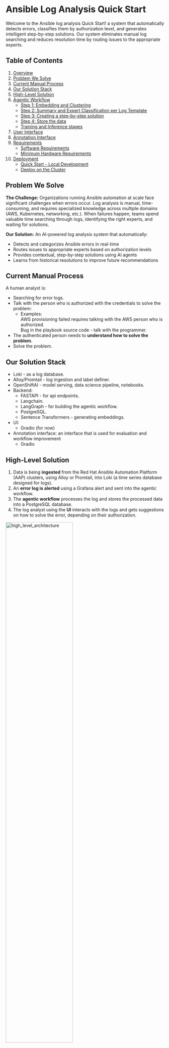 # Ansible Log Analysis Quick Start

Welcome to the Ansible log analysis Quick Start! a system that automatically detects errors, classifies them by authorization level, and generates intelligent step-by-step solutions. Our system eliminates manual log searching and reduces resolution time by routing issues to the appropriate experts.

## Table of Contents

1. [Overview](#overview)
2. [Problem We Solve](#problem-we-solve)
3. [Current Manual Process](#current-manual-process)
4. [Our Solution Stack](#our-solution-stack)
5. [High-Level Solution](#high-level-solution)
6. [Agentic Workflow](#agentic-workflow)
   - [Step 1: Embedding and Clustering](#step-1-embedding-and-clustering)
   - [Step 2: Summary and Expert Classification per Log Template](#step-2-summary-and-expert-classification-per-log-template)
   - [Step 3: Creating a step-by-step solution](#step-3-creating-a-step-by-step-solution)
   - [Step 4: Store the data](#step-4-store-the-data)
   - [Training and Inference stages](#training-and-inference-stages)
7. [User Interface](#user-interface)
8. [Annotation Interface](#annotation-interface)
9. [Requirements](#requirements)
   - [Software Requirements](#software-requirements)
   - [Minimum Hardware Requirements](#minimum-hardware-requirements)
10. [Deployment](#deployment)
    - [Quick Start - Local Development](#quick-start---local-development)
    - [Deploy on the Cluster](#deploy-on-the-cluster)

## Problem We Solve

**The Challenge:** Organizations running Ansible automation at scale face significant challenges when errors occur. Log analysis is manual, time-consuming, and requires specialized knowledge across multiple domains (AWS, Kubernetes, networking, etc.). When failures happen, teams spend valuable time searching through logs, identifying the right experts, and waiting for solutions.

**Our Solution:** An AI-powered log analysis system that automatically:
- Detects and categorizes Ansible errors in real-time
- Routes issues to appropriate experts based on authorization levels
- Provides contextual, step-by-step solutions using AI agents
- Learns from historical resolutions to improve future recommendations

## Current Manual Process

A human analyst is:

* Searching for error logs.  
* Talk with the person who is authorized with the credentials to solve the problem:  
  * Examples:   
    AWS provisioning failed requires talking with the AWS person who is authorized.  
    Bug in the playbook source code \- talk with the programmer.  
* The authenticated person needs to **understand how to solve the problem**.  
* Solve the problem.

## Our Solution Stack

* Loki \- as a log database.  
* Alloy/Promtail \- log ingestion and label definer.  
* OpenShiftAI \- model serving, data science pipeline, notebooks.  
* Backend:  
  * FASTAPI \- for api endpoints.  
  * Langchain.  
  * LangGraph \- for building the agentic workflow.  
  * PostgreSQL.  
  * Sentence Transformers \- generating embeddings.  
* UI:  
  * Gradio (for now)  
* Annotation interface: an interface that is used for evaluation and workflow improvement  
  * Gradio

## High-Level Solution

1. Data is being **ingested** from the Red Hat Ansible Automation Platform (AAP) clusters, using Alloy or Promtail, into Loki (a time series database designed for logs).  
2. An **error log is alerted** using a Grafana alert and sent into the agentic workflow.  
3. The **agentic workflow** processes the log and stores the processed data into a PostgreSQL database.  
4. The log analyst using the **UI** interacts with the logs and gets suggestions on how to solve the error, depending on their authorization. 

<img src="figures/high_level_architecture.png" alt="high_level_architecture" style="width:65%;">

## Agentic Workflow:

<img src="figures/workflow.png" alt="Workflow" style="width:65%;">

### Step 1: Embedding and Clustering

Many logs are generated from the same log template. To group them, we embed a subset of each log, then cluster all the embeddings into groups. Each group represents a log template. For example, let’s look at the following three logs:

```
1. error: user id 10 already exits.
2. error: user id 15 already exits.
3. error: password of user itayk is wrong.
```

As we can see here, logs 1 and 2 are from the same template, and we want to group them together.

Then the user will be able to filter by templates.

### Step 2: Summary and Expert Classification per Log Template

For each log template, create a summary of the log and classify it by authorization.  
For example, an analyst who has AWS authentication will filter by their authorization and will see only relevant error summaries in the UI.

### Step 3: Creating a step-by-step solution 

We will have a router that will determine if we need more context to solve the problem or if the log error alone is sufficient to generate the step-by-step solution.  
If we need more context, we will spin up an agent that will accumulate context as needed by using the following:

* **Loki MCP**, which is able to query the log database for additional log context.  
* **RAG** for retrieving an error cheat sheet of already solved questions.  
* **Ansible MCP** for obtaining code source data to suggest a better solution.

### Step 4: Store the data

* Store a payload of the generated values for each log in a PostgreSQL database.

### Training and Inference stages

Currently, the **only difference** between the training and inference stages is the clustering algorithm.

#### Training

Train the clustering algorithm to cluster the logs by log-template.

#### Inference 

Load the trained clustering model.

## User Interface

* Each expert selects their rule, dependent on their authorization. Current rules are:  
  * Kubernetes / OpenShift Cluster Admins  
  * DevOps / CI/CD Engineers (Ansible \+ Automation Platform)  
  * Networking / Security Engineers  
  * System Administrators / OS Engineers  
  * Application Developers / GitOps / Platform Engineers  
  * Identity & Access Management (IAM) Engineers  
  * Other / Miscellaneous  
* Each expert can filter by labels (cluster\_name, log\_file\_name, …)  
* A summary of each log is listed to the expert, the expert can click on the log summary and view the whole log, and a step-by-step solution, timestamp, and labels

<img src="figures/experts_option.png" alt="Experts Option" style="width:40%;">

After selecting the authorization class "expert":

<img src="figures/ui_view.png" alt="UI View" style="width:65%;">

<img src="figures/step-by-step.png" alt="Step-by-step Solution" style="width:65%;">

## Annotation Interface

For improving our agentic workflow, context PDFs, and other context we need to understand the errors. To do so, we have a data annotation interface for annotating Ansible error log pipeline outputs,  
Where we see the agentic workflow:

* **Input** of the left (error log)  
* **Outputs** in the center (summary, and step-by-step solution)  
* **Annotation window** on the right.

See the interface below:

<img src="figures/anotation_interface.png" alt="Annotation Interface" style="width:65%;">

## Requirements

### Software Requirements

#### For Production Cluster Deployment
- **OpenShift Cluster** <TODO add version>
- **Helm** <TODO add version>
- **oc CLI** (for OpenShift)


### Minimum Hardware Requirements

Storage / PC of size <TODO>


#### Production Cluster Environment

<TODO>


#### Scalability Considerations

<TODO>
- **GPU** for faster embedding.


## Deployment

The Ansible Log Monitor can be deployed in multiple environments depending on your needs. Choose the deployment method that best fits your requirements:

### Quick Start - Local Development

For development and testing, you can run all services locally using the provided Makefile:

#### Mock Data (Temporary for Development)

To use add data during development, add your log files to the `data/logs/failed` directory. 

Each log should be saved as a separate `.txt` file (e.g., `<filename>.txt`).
For example `data/logs/failed/example.txt`

#### Prerequisites
- Docker and Docker Compose
- `uv` package manager with Python 3.12+
- Make (for running deployment commands)
- Make sure you have added the mock data as described in the [### Mock Data (Temporary for Development)](#mock-data-temporary-for-development) section.

#### Deploy Locally

Follow these steps to set up and run the Ansible Log Monitor on your local development environment:

**1. Clone and Setup Repository**
```bash
# Clone the repository
git clone <repository-url>
cd ansible-logs

# Install Python dependencies using uv
uv sync
```

**2. Configure Environment Variables**
```bash
# Copy the environment template and configure your settings
cp .env.example .env

# Edit .env with your API keys and configuration:
# - OPENAI_API_ENDPOINT: VLLM (OpenAI) compitable endpoint (some endpoint need to add /v1 as suffix)
# - OPENAI_API_TOKEN: your token to the endpoint
# - OPENAI_MODEL: Model to use (e.g., Granite-3.3-8B-Instruct	)
# - LANGSMITH_API_KEY: Optional, for LangSmith tracing
```

**3. Start All Services**
In short:
```bash
make local/start
make local/run-whole-training-pipeline
```

```bash
# Launch all services in the background
make local/start

# Run the complete training pipeline (do it after local/start)
make local/run-whole-training-pipeline

# Perform status check to see which services are running
make local/status

# Stop all services when done
make local/stop
```

**Additional Commands**
```bash
# Restart all services
make local/restart

# View all available local commands
make local/help
```

### Deploy on the Cluster

For production deployment on OpenShift clusters:

#### Prerequisites
- OpenShift CLI (`oc`) installed and configured
- Helm 3.x installed
- Access to an OpenShift cluster
- MaaS API Token, and endpoint, or OpenAI token, and endpoint

#### Quick Deployment
```bash
# Install the application (uses current OpenShift project)
make cluster/install

# With custom namespace
make cluster/install NAMESPACE=ansible-logs-monitor
```
You will be prompted to add your API token, endpoint, model, and temperature.
- API token is required; the others have default values that you can leave empty.

#### Access Services
```bash
# Forward UI to localhost:7860
make cluster/port-forward-ui

# Forward Backend API to localhost:8000
make cluster/port-forward-backend

# Forward Annotation Interface to localhost:7861
make cluster/port-forward-annotation

# Forward Grafana to localhost:3000
make cluster/port-forward-grafana
```

#### Uninstall
```bash
# Remove from current project
make cluster/uninstall

# Remove from specific namespace
make cluster/uninstall NAMESPACE=ansible-logs-monitor
```

#### Addional commands
```bash
# upgrade
make cluster/upgrade

# restart
make cluster/restart
```

For detailed configuration options and troubleshooting, see [deploy/helm/README.md](deploy/helm/README.md).

